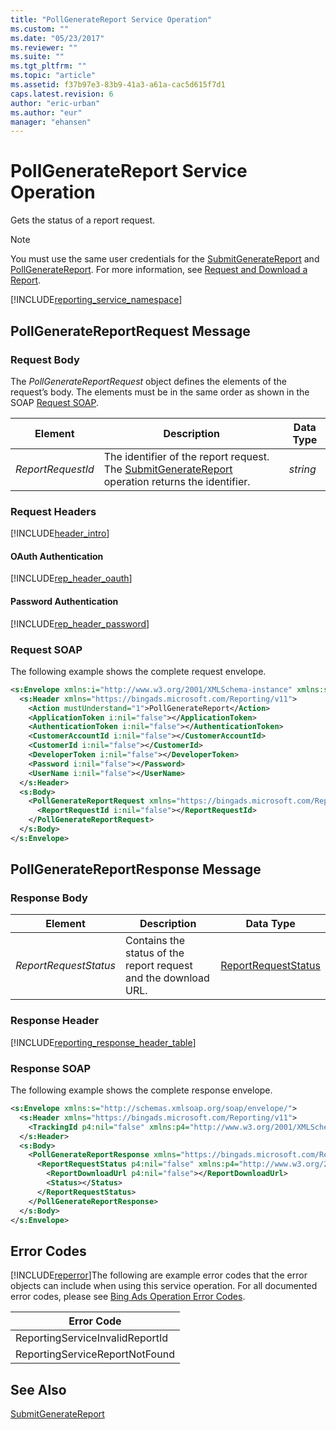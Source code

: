 ```yaml
---
title: "PollGenerateReport Service Operation"
ms.custom: ""
ms.date: "05/23/2017"
ms.reviewer: ""
ms.suite: ""
ms.tgt_pltfrm: ""
ms.topic: "article"
ms.assetid: f37b97e3-83b9-41a3-a61a-cac5d615f7d1
caps.latest.revision: 6
author: "eric-urban"
ms.author: "eur"
manager: "ehansen"
---
```

# PollGenerateReport Service Operation
Gets the status of a report request.

> [!NOTE]
> You must use the same user credentials for the [SubmitGenerateReport](../reporting-api/submitgeneratereport-service-operation.md) and [PollGenerateReport](../reporting-api/pollgeneratereport-service-operation.md). For more information, see [Request and Download a Report](http://go.microsoft.com/fwlink/?LinkId=691110).

[!INCLUDE[reporting_service_namespace](../reporting-api/includes/reporting-service-namespace.md)]

## <a name="request"></a>PollGenerateReportRequest Message

### Request Body
The *PollGenerateReportRequest* object defines the elements of the request’s body. The elements must be in the same order as shown in the SOAP [Request SOAP](#request_soap).

|Element|Description|Data Type|
|-----------|---------------|-------------|
|*ReportRequestId*|The identifier of the report request. The [SubmitGenerateReport](../reporting-api/submitgeneratereport-service-operation.md) operation returns the identifier.|*string*|

### Request Headers
[!INCLUDE[header_intro](../reporting-api/includes/header-intro.md)]
#### OAuth Authentication
[!INCLUDE[rep_header_oauth](../reporting-api/includes/rep-header-oauth.md)]
#### Password Authentication
[!INCLUDE[rep_header_password](../reporting-api/includes/rep-header-password.md)]
### <a name="request_soap"></a>Request SOAP
The following example shows the complete request envelope.

```xml
<s:Envelope xmlns:i="http://www.w3.org/2001/XMLSchema-instance" xmlns:s="http://schemas.xmlsoap.org/soap/envelope/">
  <s:Header xmlns="https://bingads.microsoft.com/Reporting/v11">
    <Action mustUnderstand="1">PollGenerateReport</Action>
    <ApplicationToken i:nil="false"></ApplicationToken>
    <AuthenticationToken i:nil="false"></AuthenticationToken>
    <CustomerAccountId i:nil="false"></CustomerAccountId>
    <CustomerId i:nil="false"></CustomerId>
    <DeveloperToken i:nil="false"></DeveloperToken>
    <Password i:nil="false"></Password>
    <UserName i:nil="false"></UserName>
  </s:Header>
  <s:Body>
    <PollGenerateReportRequest xmlns="https://bingads.microsoft.com/Reporting/v11">
      <ReportRequestId i:nil="false"></ReportRequestId>
    </PollGenerateReportRequest>
  </s:Body>
</s:Envelope>
```

## <a name="response"></a>PollGenerateReportResponse Message

### <a name="Body_Elements"></a>Response Body

|Element|Description|Data Type|
|-----------|---------------|-------------|
|*ReportRequestStatus*|Contains the status of the report request and the download URL.|[ReportRequestStatus](../reporting-api/reportrequeststatus-data-object.md)|

### <a name="Header_Elements"></a>Response Header
[!INCLUDE[reporting_response_header_table](../reporting-api/includes/reporting-response-header-table.md)]
### Response SOAP
The following example shows the complete response envelope.

```xml
<s:Envelope xmlns:s="http://schemas.xmlsoap.org/soap/envelope/">
  <s:Header xmlns="https://bingads.microsoft.com/Reporting/v11">
    <TrackingId p4:nil="false" xmlns:p4="http://www.w3.org/2001/XMLSchema-instance"></TrackingId>
  </s:Header>
  <s:Body>
    <PollGenerateReportResponse xmlns="https://bingads.microsoft.com/Reporting/v11">
      <ReportRequestStatus p4:nil="false" xmlns:p4="http://www.w3.org/2001/XMLSchema-instance">
        <ReportDownloadUrl p4:nil="false"></ReportDownloadUrl>
        <Status></Status>
      </ReportRequestStatus>
    </PollGenerateReportResponse>
  </s:Body>
</s:Envelope>
```

## <a name="errors"></a>Error Codes
[!INCLUDE[reperror](../reporting-api/includes/reperror.md)]The following are example error codes that the error objects can include when using this service operation. For all documented error codes, please see [Bing Ads Operation Error Codes](http://go.microsoft.com/fwlink/?LinkId=511884).

|Error Code|
|--------------|
|ReportingServiceInvalidReportId|
|ReportingServiceReportNotFound|

## See Also
[SubmitGenerateReport](../reporting-api/submitgeneratereport-service-operation.md)

